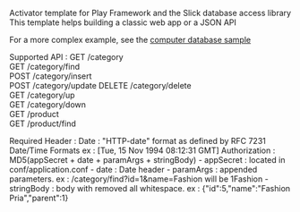 Activator template for Play Framework and the Slick database access library
This template helps building a classic web app or a JSON API

For a more complex example, see the [computer database sample](https://github.com/playframework/play-slick/tree/master/samples/computer-database)

Supported API :
GET		/category			  
GET		/category/find		
POST	/category/insert	  
POST	/category/update
DELETE	/category/delete	
GET		/category/up	     
GET		/category/down		
GET		/product			  
GET		/product/find		  

Required Header :
Date : "HTTP-date" format as defined by RFC 7231 Date/Time Formats ex : [Tue, 15 Nov 1994 08:12:31 GMT]
Authorization : MD5(appSecret + date + paramArgs + stringBody)
	- appSecret : located in conf/application.conf
	- date : Date header
	- paramArgs : appended parameters. ex : /category/find?id=1&name=Fashion will be 1Fashion
	- stringBody : body with removed all whitespace. ex : {"id":5,"name":"Fashion Pria","parent":1}